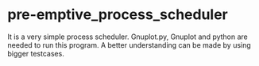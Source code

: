 pre-emptive_process_scheduler
=============================
It is a very simple process scheduler. Gnuplot.py, Gnuplot and python are needed to run this program. A better understanding 
can be made by using bigger testcases.
